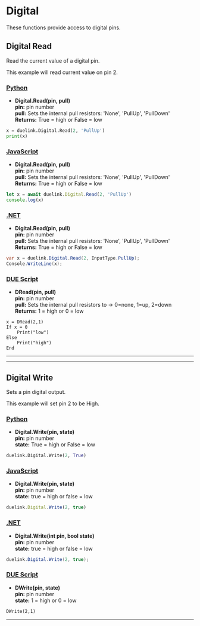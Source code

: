 # Digital

These functions provide access to digital pins.

## Digital Read

Read the current value of a digital pin.

This example will read current value on pin 2.

### [Python](#tab/py)
- **Digital.Read(pin, pull)** <br>
**pin:** pin number <br> 
**pull:** Sets the internal pull resistors: 'None', 'PullUp', 'PullDown' <br>
**Returns:** True = high or  False = low 

```py
x = duelink.Digital.Read(2, 'PullUp')
print(x)
```

### [JavaScript](#tab/js)
- **Digital.Read(pin, pull)** <br>
**pin:** pin number <br> 
**pull:** Sets the internal pull resistors: 'None', 'PullUp', 'PullDown' <br>
**Returns:** True = high or  False = low 

```js
let x = await duelink.Digital.Read(2, 'PullUp')
console.log(x)
```

### [.NET](#tab/net)
- **Digital.Read(pin, pull)** <br>
**pin:** pin number <br> 
**pull:** Sets the internal pull resistors: 'None', 'PullUp', 'PullDown' <br>
**Returns:** True = high or  False = low 

```cs
var x = duelink.Digital.Read(2, InputType.PullUp);
Console.WriteLine(x);
```

### [DUE Script](#tab/due)
- **DRead(pin, pull)** <br>
**pin:** pin number <br> 
**pull:** Sets the internal pull resistors to -> 0=none, 1=up, 2=down <br>
**Returns:** 1 = high or  0 = low 

```
x = DRead(2,1)
If x = 0
    Print("low")
Else
    Print("high")
End
```

---

---

## Digital Write
Sets a pin digital output.

This example will set pin 2 to be High.

### [Python](#tab/py)
- **Digital.Write(pin, state)** <br>
**pin:** pin number <br> 
**state:** True = high or  False = low <br>

```py
duelink.Digital.Write(2, True)
```

### [JavaScript](#tab/js)
- **Digital.Write(pin, state)** <br>
**pin:** pin number <br> 
**state:** true = high or  false = low <br>

```js
duelink.Digital.Write(2, true)
```

### [.NET](#tab/net)
- **Digital.Write(int pin, bool state)** <br>
**pin:** pin number <br> 
**state:** true = high or  false = low <br>

```cs
duelink.Digital.Write(2, true);
```

### [DUE Script](#tab/due)
- **DWrite(pin, state)**  <br>
**pin:** pin number <br> 
**state:** 1 = high or 0 = low

```
DWrite(2,1)
```
---